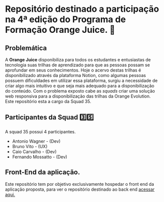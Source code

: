 # Repositório destinado a participação na 4ª edição do Programa de Formação Orange Juice. :orange:

## Problemática

A **Orange Juice** disponibiliza para todos os estudantes e entusiastas de tecnologia suas trilhas de aprendizado para que as pessoas possam se aprofundar em seus conhecimentos. Hoje o acervo destas trilhas é disponibilizado através da plataforma Notion, como algumas pessoas possuem dificuldades em utilizar essa plataforma, surgiu a necessidade de criar algo mais intuitivo e que seja mais adequado para a disponibilização do conteúdo.
Com o problema exposto cabe as _squads_ criar uma solução web responsiva para a disponibilização das trilhas da Orange Evolution.
Este repositório esta a cargo da Squad 35.

## Participantes da Squad :three::five:

A squad 35 possui 4 participantes.

-   Antonio Wagner - (Dev)
-   Bruno Vito - (UX)
-   Caio Carvalho - (Dev)
-   Fernando Mossatto - (Dev)

## Front-End da aplicação.

Este repositório tem por objetivo exclusivamente hospedar o front end da aplicação proposta, para ver o repositório destinado ao back end [acessar aqui.](https://github.com/squad35/orange-evolution-back)
